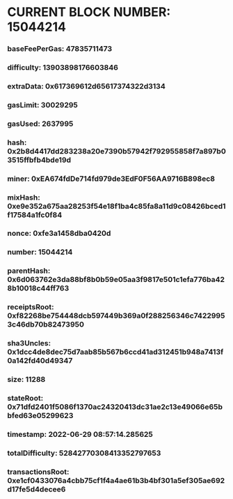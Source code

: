 # CURRENT BLOCK NUMBER: 15044214

### baseFeePerGas: 47835711473
### difficulty: 13903898176603846
### extraData: 0x617369612d65617374322d3134
### gasLimit: 30029295
### gasUsed: 2637995
### hash: 0x2b8d4417dd283238a20e7390b57942f792955858f7a897b03515ffbfb4bde19d
### miner: 0xEA674fdDe714fd979de3EdF0F56AA9716B898ec8
### mixHash: 0xe9e352a675aa28253f54e18f1ba4c85fa8a11d9c08426bced1f17584a1fc0f84
### nonce: 0xfe3a1458dba0420d
### number: 15044214
### parentHash: 0x6d063762e3da88bf8b0b59e05aa3f9817e501c1efa776ba428b10018c44ff763
### receiptsRoot: 0xf82268be754448dcb597449b369a0f288256346c74229953c46db70b82473950
### sha3Uncles: 0x1dcc4de8dec75d7aab85b567b6ccd41ad312451b948a7413f0a142fd40d49347
### size: 11288
### stateRoot: 0x71dfd2401f5086f1370ac24320413dc31ae2c13e49066e65bbfed63e05299623
### timestamp: 2022-06-29 08:57:14.285625
### totalDifficulty: 52842770308413352797653
### transactionsRoot: 0xe1cf0433076a4cbb75cf1f4a4ae61b3b4bf301a5ef305ae692d17fe5d4decee6
